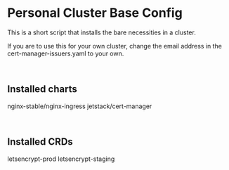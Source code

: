 # Personal Cluster Base Config

This is a short script that installs the bare necessities in a cluster.

If you are to use this for your own cluster, change the email address in the cert-manager-issuers.yaml to your own.

<br>

## Installed charts

nginx-stable/nginx-ingress
jetstack/cert-manager

<br>

## Installed CRDs

letsencrypt-prod
letsencrypt-staging